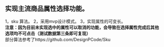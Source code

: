 ﻿## 实现主流商品属性选择功能。
 1，sku 算法。
 2，采用mvp设计模式。 
 3，实现属性的可变长。</br>
 <b>注意：因为目前未实现选中的属性可以取消的功能，会导致在选择属性完成后其他选项均不可点击（测试数据第三条即可复现）</b></br>
 部分算法参考了https://github.com/DesignPCode/Sku  
 
